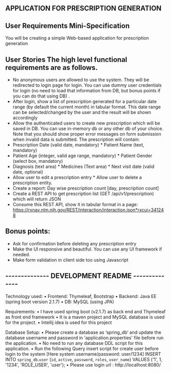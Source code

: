 ## APPLICATION FOR PRESCRIPTION GENERATION ## 
## User Requirements Mini-Specification  
You will be creating a simple Web-based application for prescription generation  

## User Stories The high level functional requirements are as follows. 
* No anonymous users are allowed to use the system. They will be redirected to login page for login. You can use dummy user credentials for login (no need to load that information from DB, but bonus points if you can do that using DB) . 
* After login, show a list of prescription generated for a particular date range (by default the current month) in tabular format. This date range can be selected/changed by the user and the result will be shown accordingly 
* Allow the authenticated users to create new prescription which will be saved in DB. You can use in-memory db or any other db of your choice. Note that you should show proper error messages on form submission when invalid data is submitted. The prescription will contain: 
* Prescription Date (valid date, mandatory) * Patient Name (text, mandatory) 
* Patient Age (integer, valid age range, mandatory) * Patient Gender (select box, mandatory) 
* Diagnosis (text area) * Medicines (Text area) * Next visit date (valid date, optional) 
* Allow user to edit a prescription entry * Allow user to delete a prescription entity. 
* Create a report: Day wise prescription count [day, prescription count] 
* Create a REST API to get  prescription list (GET /api/v1/prescription) which will return JSON 
* Consume this REST API, show it in tabular format in a page: https://rxnav.nlm.nih.gov/REST/interaction/interaction.json*rxcui=341248 

## Bonus points: 
* Ask for confirmation before deleting any prescription entry 
* Make the UI responsive and beautiful. You can use any UI framework if needed. 
* Make form validation in client side too using Javascript 

## -------------- DEVELOPMENT README --------------  ## 
Technology used:
• Frontend: Thymeleaf, Bootstrap
• Backend: Java EE (spring boot version 2.1.7)
• DB: MySQL (using JPA)

Requirements:
• I have used spring boot (v2.1.7) as back end and Thymeleaf as front end framework
• It is a maven project and MySQL database is used for the project.
• Intellij idea is used for this project

Database Setup:
• Please create a database as ‘spring_db’ and update the database username and password in 'application.properties' file before run the application.
• No need to run any database DDL script for this application.
• Run the following Query insert script for create user before login to the system [Here system username/password: user/1234]
INSERT INTO `spring_db`.`user` (`id`, `active`, `password`, `roles`, `user_name`) VALUES ('1', 1, '1234', 'ROLE_USER', 'user');
• Please use login url : http://localhost:8080/
